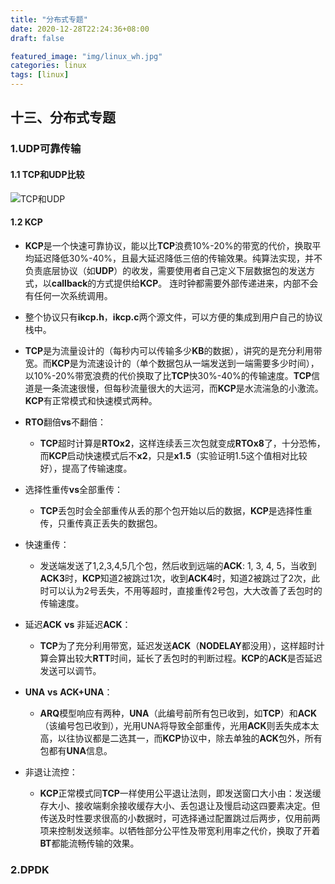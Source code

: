 ```yaml
---
title: "分布式专题"
date: 2020-12-28T22:24:36+08:00
draft: false

featured_image: "img/linux_wh.jpg"
categories: linux
tags: [linux]
---
```


## 十三、分布式专题

### 1.UDP可靠传输

#### 1.1 TCP和UDP比较

![TCP和UDP](https://github.com/gongluck/CVIP/blob/master/images/TCP和UDP.png?raw=true)

#### 1.2 KCP

- **KCP**是一个快速可靠协议，能以比**TCP**浪费10%-20%的带宽的代价，换取平均延迟降低30%-40%，且最大延迟降低三倍的传输效果。纯算法实现，并不负责底层协议（如**UDP**）的收发，需要使用者自己定义下层数据包的发送方式，以**callback**的方式提供给**KCP**。 连时钟都需要外部传递进来，内部不会有任何一次系统调用。

- 整个协议只有**ikcp.h**，**ikcp.c**两个源文件，可以方便的集成到用户自己的协议栈中。

- **TCP**是为流量设计的（每秒内可以传输多少**KB**的数据），讲究的是充分利用带宽。而**KCP**是为流速设计的（单个数据包从一端发送到一端需要多少时间），以10%-20%带宽浪费的代价换取了比**TCP**快30%-40%的传输速度。**TCP**信道是一条流速很慢，但每秒流量很大的大运河，而**KCP**是水流湍急的小激流。**KCP**有正常模式和快速模式两种。

- **RTO**翻倍**vs**不翻倍：

  - **TCP**超时计算是**RTOx2**，这样连续丢三次包就变成**RTOx8**了，十分恐怖，而**KCP**启动快速模式后不**x2**，只是**x1.5**（实验证明1.5这个值相对比较好），提高了传输速度。

- 选择性重传**vs**全部重传：

  - **TCP**丢包时会全部重传从丢的那个包开始以后的数据，**KCP**是选择性重传，只重传真正丢失的数据包。

- 快速重传：

  - 发送端发送了1,2,3,4,5几个包，然后收到远端的**ACK**: 1, 3, 4, 5，当收到**ACK3**时，**KCP**知道2被跳过1次，收到**ACK4**时，知道2被跳过了2次，此时可以认为2号丢失，不用等超时，直接重传2号包，大大改善了丢包时的传输速度。

- 延迟**ACK** **vs** 非延迟**ACK**：

  - **TCP**为了充分利用带宽，延迟发送**ACK**（**NODELAY**都没用），这样超时计算会算出较大**RTT**时间，延长了丢包时的判断过程。**KCP**的**ACK**是否延迟发送可以调节。

- **UNA** **vs** **ACK+UNA**：

  - **ARQ**模型响应有两种，**UNA**（此编号前所有包已收到，如**TCP**）和**ACK**（该编号包已收到），光用UNA将导致全部重传，光用**ACK**则丢失成本太高，以往协议都是二选其一，而**KCP**协议中，除去单独的**ACK**包外，所有包都有**UNA**信息。

- 非退让流控：

  - **KCP**正常模式同**TCP**一样使用公平退让法则，即发送窗口大小由：发送缓存大小、接收端剩余接收缓存大小、丢包退让及慢启动这四要素决定。但传送及时性要求很高的小数据时，可选择通过配置跳过后两步，仅用前两项来控制发送频率。以牺牲部分公平性及带宽利用率之代价，换取了开着**BT**都能流畅传输的效果。

### 2.DPDK
